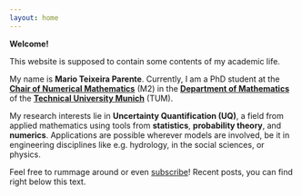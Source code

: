 ```yaml
---
layout: home
---
```


**Welcome!**

This website is supposed to contain some contents of my academic life.

My name is **Mario Teixeira Parente**. Currently, I am a PhD student at the [**Chair of Numerical Mathematics**](http://www-m2.ma.tum.de) (M2) in the [**Department of Mathematics**](http://www.ma.tum.de) of the [**Technical University Munich**](http://www.tum.de/en) (TUM).

My research interests lie in **Uncertainty Quantification (UQ)**, a field from applied mathematics using tools from **statistics**, **probability theory**, and **numerics**. Applications are possible wherever models are involved, be it in engineering disciplines like e.g. hydrology, in the social sciences, or physics.

Feel free to rummage around or even [subscribe](/feed.xml)! Recent posts, you can find right below this text.

